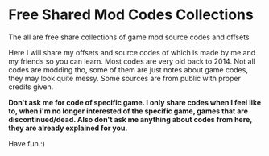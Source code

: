 # Free Shared Mod Codes Collections
The all are free share collections of game mod source codes and offsets

Here I will share my offsets and source codes of which is made by me and my friends so you can learn. Most codes are very old back to 2014. Not all codes are modding tho, some of them are just notes about game codes, they may look quite messy. Some sources are from public with proper credits given.

**Don't ask me for code of specific game. I only share codes when I feel like to, when i'm no longer interested of the specific game, games that are discontinued/dead. Also don't ask me anything about codes from here, they are already explained for you.**

Have fun :)
